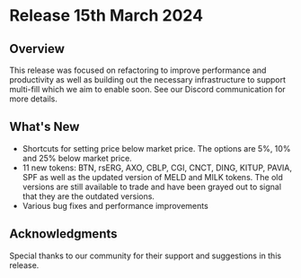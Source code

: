 # Release 15th March 2024

## Overview

This release was focused on refactoring to improve performance and productivity as well as building out the necessary infrastructure to support multi-fill which we aim to enable soon. See our Discord communication for more details.

## What's New

- Shortcuts for setting price below market price. The options are 5%, 10% and 25% below market price.
- 11 new tokens: BTN, rsERG, AXO, CBLP, CGI, CNCT, DING, KITUP, PAVIA, SPF as well as the updated version of MELD and MILK tokens. The old versions are still available to trade and have been grayed out to signal that they are the outdated versions.
- Various bug fixes and performance improvements

## Acknowledgments

Special thanks to our community for their support and suggestions in this release.
